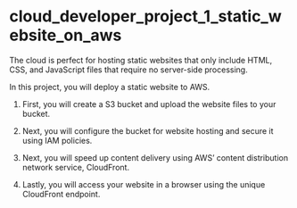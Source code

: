 # cloud_developer_project_1_static_website_on_aws
The cloud is perfect for hosting static websites that only include HTML, CSS, and JavaScript files that require no server-side processing. 

   In this project, you will deploy a static website to AWS. 

   1. First, you will create a S3 bucket and upload the website files to your bucket. 

   1. Next, you will configure the bucket for website hosting and secure it using IAM policies. 

   1. Next, you will speed up content delivery using AWS’ content distribution network service, CloudFront. 

   1. Lastly, you will access your website in a browser using the unique CloudFront endpoint.

